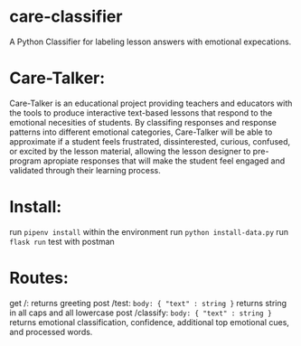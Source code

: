 # care-classifier

A Python Classifier for labeling lesson answers with emotional expecations.

# Care-Talker:

Care-Talker is an educational project providing teachers and educators with the tools to produce interactive text-based lessons that respond to the emotional necesities of students. By classifing responses and response patterns into different emotional categories, Care-Talker will be able to approximate if a student feels frustrated, dissinterested, curious, confused, or excited by the lesson material, allowing the lesson designer to pre-program apropiate responses that will make the student feel engaged and validated through their learning process.

# Install:

run
`pipenv install`
within the environment run
`python install-data.py`
run
`flask run`
test with postman

# Routes:

get /: returns greeting
post /test: `body: { "text" : string }` returns string in all caps and all lowercase
post /classify: `body: { "text" : string }` returns emotional classification, confidence, additional top emotional cues, and processed words.
